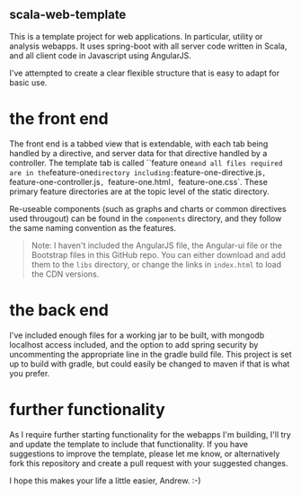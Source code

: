 ## scala-web-template

This is a template project for web applications. In particular, utility or analysis webapps. It uses spring-boot with all server code written in Scala, and all client code in Javascript using AngularJS.

I've attempted to create a clear flexible structure that is easy to adapt for basic use.

# the front end

The front end is a tabbed view that is extendable, with each tab being handled by a directive, and server data for that directive handled by a controller. The template tab is called ``feature one` and all files required are in the `feature-one` directory including: `feature-one-directive.js`, `feature-one-controller.js`, `feature-one.html`, `feature-one.css`. These primary feature directories are at the topic level of the static directory.

Re-useable components (such as graphs and charts or common directives used througout) can be found in the `components` directory, and they follow the same naming convention as the features.

> Note: I haven't included the AngularJS file, the Angular-ui file or the Bootstrap files in this GitHub repo. You can either download and add them to the `libs` directory, or change the links in `index.html` to load the CDN versions.

# the back end

I've included enough files for a working jar to be built, with mongodb localhost access included, and the option to add spring security by uncommenting the appropriate line in the gradle build file. This project is set up to build with gradle, but could easily be changed to maven if that is what you prefer.

# further functionality

As I require further starting functionality for the webapps I'm building, I'll try and update the template to include that functionality. If you have suggestions to improve the template, please let me know, or alternatively fork this repository and create a pull request with your suggested changes.

I hope this makes your life a little easier, Andrew. :-)
